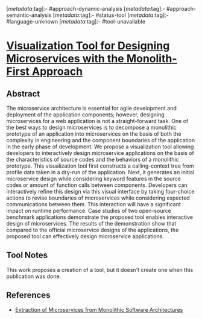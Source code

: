 <!-- deno-fmt-ignore-start -->

[_metadata_:tag]:- #approach-dynamic-analysis
[_metadata_:tag]:- #approach-semantic-analysis
[_metadata_:tag]:- #status-tool
[_metadata_:tag]:- #language-unknown
[_metadata_:tag]:- #tool-unavailable

<!-- deno-fmt-ignore-end -->

# [Visualization Tool for Designing Microservices with the Monolith-First Approach](https://doi.org/10.1109/VISSOFT.2018.00012)

## Abstract

The microservice architecture is essential for agile development and deployment
of the application components; however, designing microservices for a web
application is not a straight-forward task. One of the best ways to design
microservices is to decompose a monolithic prototype of an application into
microservices on the basis of both the complexity in engineering and the
component boundaries of the application in the early phase of development. We
propose a visualization tool allowing developers to interactively design
microservice applications on the basis of the characteristics of source codes
and the behaviors of a monolithic prototype. This visualization tool first
constructs a calling-context tree from profile data taken in a dry-run of the
application. Next, it generates an initial microservice design while considering
keyword features in the source codes or amount of function calls between
components. Developers can interactively refine this design via this visual
interface by taking four-choice actions to revise boundaries of microservices
while considering expected communications between them. This interaction will
have a significant impact on runtime performance. Case studies of two
open-source benchmark applications demonstrate the proposed tool enables
interactive design of microservices. The results of the demonstration show that
compared to the official microservice designs of the applications, the proposed
tool can effectively design microservice applications.

## Tool Notes

This work proposes a creation of a tool, but it doesn't create one when this
publication was done.

## References

- [Extraction of Microservices from Monolithic Software Architectures](./extraction-of-microservices-from-monolithic-software-architectures.md)
